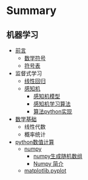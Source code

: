 # Summary

## 机器学习

* [前言](README.md)
  * [数学符号](shu-xue-fu-hao.md)
  * [符号表](fu-hao-biao.md)
* 监督式学习
  * [线性回归](xian-xing-hui-gui.md)
  * [感知机](gan-zhi-ji.md)
    * [感知机模型](gan-zhi-xue-xi-ji.md)
    * [感知机学习算法](gan-zhi-ji-xue-xi-suan-fa.md)
    * [算法python实现](suan-fa-python-shi-xian.md)
* [数学基础](shu-xue-ji-chu.md)
  * 线性代数
  * 概率统计
* [python数值计算](pythonshu-zhi-ji-suan.md)
  * [numpy](numpy.md)
    * [numpy生成随机数组](numpy/numpysheng-cheng-sui-ji-shu-zu.md)
    * [Numpy 简介](numpy/numpy-jian-jie.md)
  * [matplotlib.pyplot](matplotlibpyplot.md)


